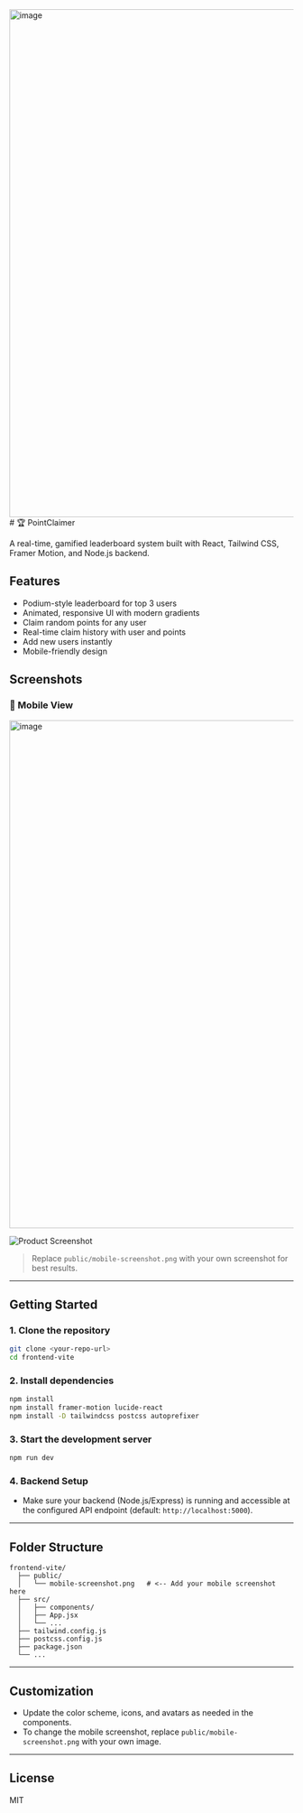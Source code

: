 <img width="1919" height="900" alt="image" src="https://github.com/user-attachments/assets/a7173380-d279-4d17-a35f-c2cf05740d5f" />
# 🏆 PointClaimer

A real-time, gamified leaderboard system built with React, Tailwind CSS, Framer Motion, and Node.js backend.

## Features

- Podium-style leaderboard for top 3 users
- Animated, responsive UI with modern gradients
- Claim random points for any user
- Real-time claim history with user and points
- Add new users instantly
- Mobile-friendly design

## Screenshots

### 📱 Mobile View
<img width="1919" height="900" alt="image" src="https://github.com/user-attachments/assets/b4ab83be-4c46-481a-b0f8-d7719c7de06f" />

![Product Screenshot](./public/i1.png)

> Replace `public/mobile-screenshot.png` with your own screenshot for best results.

---

## Getting Started

### 1. Clone the repository

```sh
git clone <your-repo-url>
cd frontend-vite
```

### 2. Install dependencies

```sh
npm install
npm install framer-motion lucide-react
npm install -D tailwindcss postcss autoprefixer
```

### 3. Start the development server

```sh
npm run dev
```

### 4. Backend Setup

- Make sure your backend (Node.js/Express) is running and accessible at the configured API endpoint (default: `http://localhost:5000`).

---

## Folder Structure

```
frontend-vite/
  ├── public/
  │   └── mobile-screenshot.png   # <-- Add your mobile screenshot here
  ├── src/
  │   ├── components/
  │   ├── App.jsx
  │   └── ...
  ├── tailwind.config.js
  ├── postcss.config.js
  ├── package.json
  └── ...
```

---

## Customization

- Update the color scheme, icons, and avatars as needed in the components.
- To change the mobile screenshot, replace `public/mobile-screenshot.png` with your own image.

---

## License

MIT
